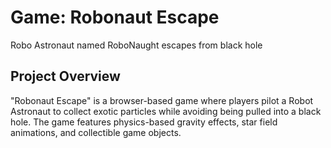 # Game: Robonaut Escape

Robo Astronaut named RoboNaught escapes from black hole

## Project Overview
"Robonaut Escape" is a browser-based game where players pilot a Robot Astronaut to collect exotic particles while avoiding being pulled into a black hole. The game features physics-based gravity effects, star field animations, and collectible game objects.